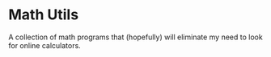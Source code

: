 # Math Utils

A collection of math programs that (hopefully) will eliminate my need to look for online calculators.
